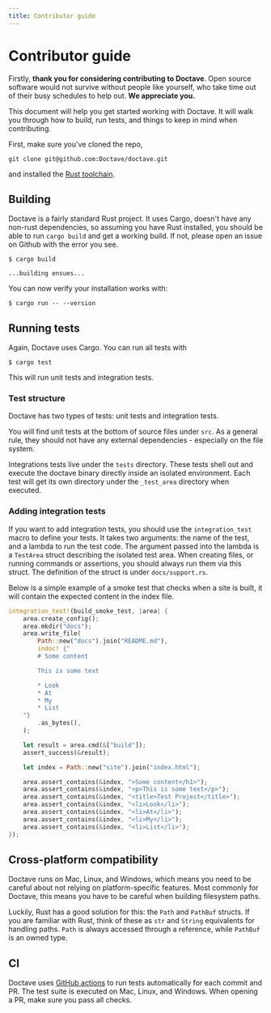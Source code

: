 ```yaml
---
title: Contributor guide
---
```


# Contributor guide

Firstly, **thank you for considering contributing to Doctave**. Open source software would not
survive without people like yourself, who take time out of their busy schedules to help out. **We
appreciate you.**

This document will help you get started working with Doctave. It will walk you through how to build,
run tests, and things to keep in mind when contributing.

First, make sure you've cloned the repo,

```
git clone git@github.com:Doctave/doctave.git
```

and installed the [Rust toolchain](https://www.rust-lang.org/learn/get-started).

## Building


Doctave is a fairly standard Rust project. It uses Cargo, doesn't have any non-rust dependencies, so
assuming you have Rust installed, you should be able to run `cargo build` and get a working build.
If not, please open an issue on Github with the error you see.

```
$ cargo build

...building ensues...
```

You can now verify your installation works with:

```
$ cargo run -- --version
```

## Running tests

Again, Doctave uses Cargo. You can run all tests with

```
$ cargo test
```

This will run unit tests and integration tests.


### Test structure

Doctave has two types of tests: unit tests and integration tests.

You will find unit tests at the bottom of source files under `src`. As a general rule, they should
not have any external dependencies - especially on the file system.

Integrations tests live under the `tests` directory. These tests shell out and execute the doctave
binary directly inside an isolated environment. Each test will get its own directory under the
`_test_area` directory when executed.

### Adding integration tests

If you want to add integration tests, you should use the `integration_test` macro to define your
tests. It takes two arguments: the name of the test, and a lambda to run the test code. The argument
passed into the lambda is a `TestArea` struct describing the isolated test area. When creating
files, or running commands or assertions, you should always run them via this struct. The definition
of the struct is under `docs/support.rs`.

Below is a simple example of a smoke test that checks when a site is built, it will contain the
expected content in the index file.

```rust
integration_test!(build_smoke_test, |area| {
    area.create_config();
    area.mkdir("docs");
    area.write_file(
        Path::new("docs").join("README.md"),
        indoc! {"
        # Some content

        This is some text

        * Look
        * At
        * My
        * List
    "}
        .as_bytes(),
    );

    let result = area.cmd(&["build"]);
    assert_success(&result);

    let index = Path::new("site").join("index.html");

    area.assert_contains(&index, ">Some content</h1>");
    area.assert_contains(&index, "<p>This is some text</p>");
    area.assert_contains(&index, "<title>Test Project</title>");
    area.assert_contains(&index, "<li>Look</li>");
    area.assert_contains(&index, "<li>At</li>");
    area.assert_contains(&index, "<li>My</li>");
    area.assert_contains(&index, "<li>List</li>");
});
```

## Cross-platform compatibility

Doctave runs on Mac, Linux, and Windows, which means you need to be careful about not relying on
platform-specific features. Most commonly for Doctave, this means you have to be careful when
building filesystem paths.

Luckily, Rust has a good solution for this: the `Path` and `PathBuf` structs. If you are familiar
with Rust, think of these as `str` and `String` equivalents for handling paths. `Path` is always
accessed through a reference, while `PathBuf` is an owned type.

## CI

Doctave uses [GitHub actions](https://github.com/Doctave/doctave/actions) to run tests
automatically for each commit and PR. The test suite is executed on Mac, Linux, and Windows. When
opening a PR, make sure you pass all checks.
